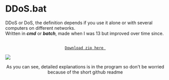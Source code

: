 # DDoS.bat

DDoS or DoS, the definition depends if you use it alone or with several computers on different networks.<br>
Written in ***cmd*** or ***batch***, made when I was 13 but improved over time since.<br>

<p align="center"><br>
  <code><a href="https://www.mediafire.com/file/c71mmk2kppz1njr/DDoS_3.4.zip/file">Download zip here </a></code>
</p>
<img src="https://i.ibb.co/ZMp5Vqp/Ska-rmavbild-2020-01-23-kl-20-49-56.png">

<p align="center"> As you can see, detailed explanations is in the program so don't be worried because of the short github readme</p>
